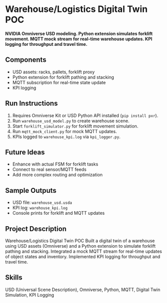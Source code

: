 # Warehouse/Logistics Digital Twin POC

**NVIDIA Omniverse USD modeling. Python extension simulates forklift movement. MQTT mock stream for real-time warehouse updates. KPI logging for throughput and travel time.**

## Components
- USD assets: racks, pallets, forklift proxy
- Python extension for forklift pathing and stacking
- MQTT subscription for real-time state update
- KPI logging

## Run Instructions
1. Requires Omniverse Kit or USD Python API installed (`pip install pxr`).
2. Run `warehouse_usd_model.py` to create warehouse scene.
3. Start `forklift_simulator.py` for forklift movement simulation.
4. Run `mqtt_mock_client.py` for mock MQTT updates.
5. KPIs logged to `warehouse_kpi.log` via `kpi_logger.py`.

## Future Ideas
- Enhance with actual FSM for forklift tasks
- Connect to real sensor/MQTT feeds
- Add more complex routing and optimization

## Sample Outputs
- USD file: `warehouse_usd.usda`
- KPI log: `warehouse_kpi.log`
- Console prints for forklift and MQTT updates

## Project Description
Warehouse/Logistics Digital Twin POC
Built a digital twin of a warehouse using USD assets (Omniverse) and a Python extension to simulate forklift pathing and stacking. Integrated a mock MQTT stream for real-time updates of object states and inventory. Implemented KPI logging for throughput and travel time.

## Skills
USD (Universal Scene Description), Omniverse, Python, MQTT, Digital Twin Simulation, KPI Logging
